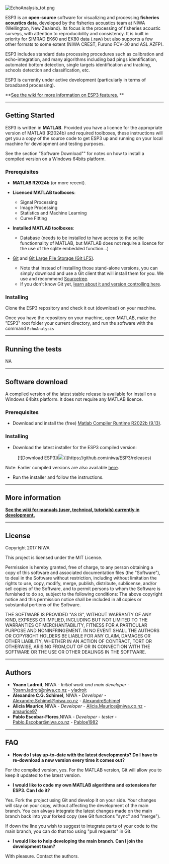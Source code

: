 ![EchoAnalysis_tot.png](https://github.com/niwa/ESP3/blob/dev_alicia/icons/Echoanalysis_tot_small.png)

ESP3 is an **open-source** software for visualizing and processing **fisheries acoustics data**, developed by the fisheries acoustics team at NIWA (Wellington, New Zealand). Its focus is the processing of fisheries acoustic surveys, with attention to reproducibility and consistency. It is built in priority for SIMRAD EK60 and EK80 data (.raw) but also supports a few other formats to some extent (NIWA CREST, Furuno FCV-30 and ASL AZFP).

ESP3 includes standard data processing procedures such as calibration and echo-integration, and many algorithms including bad pings identification, automated bottom detection, single targets identification and tracking, schools detection and classification, etc. 

ESP3 is currently under active development (particularly in terms of broadband processing).

**[See the wiki for more information on ESP3 features.](https://github.com/niwa/ESP3/wiki) **

---

## Getting Started

ESP3 is written in **MATLAB**. Provided you have a licence for the appropriate version of MATLAB (R2024b) and required toolboxes, these instructions will get you a copy of the source code to get ESP3 up and running on your local machine for development and testing purposes.

See the section "Software Download"" for notes on how to install a compiled version on a Windows 64bits platform.

### Prerequisites

* **MATLAB R2024b** (or more recent).

* **Licenced MATLAB toolboxes**: 
    * Signal Processing
    * Image Processing
    * Statistics and Machine Learning
    * Curve Fitting
	
* **Installed MATLAB toolboxes**:
    * Database (needs to be installed to have access to the sqlite functionnality of MATLAB, but MATLAB does not require a licence for the use of the sqlite embedded function...)
	
* [Git](https://git-scm.com/downloads) and [Git Large File Storage (Git LFS)](https://git-lfs.github.com/). 
    * Note that instead of installing those stand-alone versions, you can simply download and use a Git client that will install them for you. We use and recommend [Sourcetree](https://www.sourcetreeapp.com/).
    * If you don't know Git yet, [learn about it and version controlling here](https://www.atlassian.com/git?utm_source=bitbucket&utm_medium=link&utm_campaign=help_dropdown&utm_content=learn_git).

### Installing

Clone the ESP3 repository and check it out (download) on your machine. 

Once you have the repository on your machine, open MATLAB, make the "ESP3" root folder your current directory, and run the software with the command ```EchoAnalysis```

---

## Running the tests

NA

---

## Software download

A compiled version of the latest stable release is available for install on a Windows 64bits platform. It does not require any MATLAB licence.

### Prerequisites

* Download and install the (free) [Matlab Compiler Runtime R2022b (9.13)](https://au.mathworks.com/products/compiler/matlab-runtime.html). 

### Installing

* Download the latest installer for the ESP3 compiled version:

<p align="center">
	[![Download ESP3](<img src="https://github.com/niwa/ESP3/blob/dev_alicia/icons/esp3_download.png">)](https://github.com/niwa/ESP3/releases)
</p>


Note: Earlier compiled versions are also available [here](https://sourceforge.net/projects/esp3/files/).

* Run the installer and follow the instructions.

---

## More information

**[See the wiki for manuals (user, technical, tutorials) currently in development.](https://github.com/niwa/ESP3/wiki)**

---

## License

Copyright 2017 NIWA

This project is licensed under the MIT License.

Permission is hereby granted, free of charge, to any person obtaining a copy of this software and associated documentation files (the "Software"), to deal in the Software without restriction, including without limitation the rights to use, copy, modify, merge, publish, distribute, sublicense, and/or sell copies of the Software, and to permit persons to whom the Software is furnished to do so, subject to the following conditions: The above copyright notice and this permission notice shall be included in all copies or substantial portions of the Software.

THE SOFTWARE IS PROVIDED "AS IS", WITHOUT WARRANTY OF ANY KIND, EXPRESS OR IMPLIED, INCLUDING BUT NOT LIMITED TO THE WARRANTIES OF MERCHANTABILITY, FITNESS FOR A PARTICULAR PURPOSE AND NONINFRINGEMENT. IN NO EVENT SHALL THE AUTHORS OR COPYRIGHT HOLDERS BE LIABLE FOR ANY CLAIM, DAMAGES OR OTHER LIABILITY, WHETHER IN AN ACTION OF CONTRACT, TORT OR OTHERWISE, ARISING FROM,OUT OF OR IN CONNECTION WITH THE SOFTWARE OR THE USE OR OTHER DEALINGS IN THE SOFTWARE.

---

## Authors

* **Yoann Ladroit**, NIWA - *Initial work and main developer* - Yoann.ladroit@niwa.co.nz - [yladroit](https://bitbucket.org/yladroit)
* **Alexandre C.G. Schimel**, NIWA  - *Developer* - Alexandre.Schimel@niwa.co.nz - [AlexandreSchimel](https://bitbucket.org/AlexandreSchimel)
* **Alicia Maurice**,NIWA - *Developer* - Alicia.Maurice@niwa.co.nz - [amaurice97](https://github.com/amaurice97)
* **Pablo Escobar-Flores**,NIWA - *Developer - tester* - Pablo.Escobar@niwa.co.nz - [Pabloe1982](https://bitbucket.org/Pabloe1982)

---

## FAQ

* **How do I stay up-to-date with the latest developments? Do I have to re-download a new version every time it comes out?**

For the compiled version, yes. For the MATLAB version, Git will allow you to keep it updated to the latest version.

* **I would like to code my own MATLAB algorithms and extensions for ESP3. Can I do it?**

Yes. Fork the project using Git and develop it on your side. Your changes will stay on your copy, without affecting the development of the main branch. You can always integrate the latest changes made on the main branch back into your forked copy (see Git functions "sync" and "merge").

If down the line you wish to suggest to integrate parts of your code to the main branch, you can do that too using "pull requests" in Git.

* **I would like to help developing the main branch. Can I join the development team?**

With pleasure. Contact the authors.
